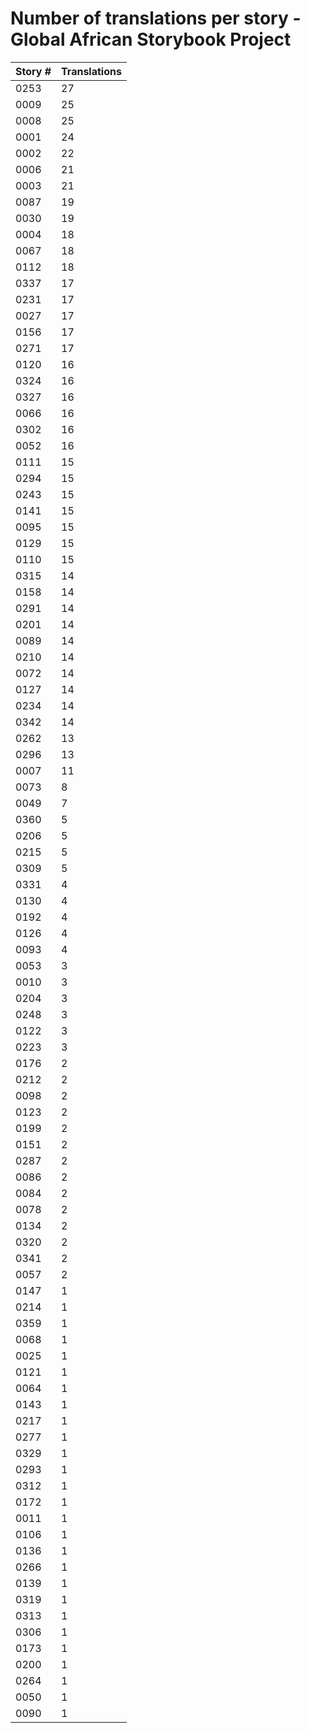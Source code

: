 # Number of translations per story - Global African Storybook Project

Story # | Translations
------- | ------------
0253 | 27
0009 | 25
0008 | 25
0001 | 24
0002 | 22
0006 | 21
0003 | 21
0087 | 19
0030 | 19
0004 | 18
0067 | 18
0112 | 18
0337 | 17
0231 | 17
0027 | 17
0156 | 17
0271 | 17
0120 | 16
0324 | 16
0327 | 16
0066 | 16
0302 | 16
0052 | 16
0111 | 15
0294 | 15
0243 | 15
0141 | 15
0095 | 15
0129 | 15
0110 | 15
0315 | 14
0158 | 14
0291 | 14
0201 | 14
0089 | 14
0210 | 14
0072 | 14
0127 | 14
0234 | 14
0342 | 14
0262 | 13
0296 | 13
0007 | 11
0073 | 8
0049 | 7
0360 | 5
0206 | 5
0215 | 5
0309 | 5
0331 | 4
0130 | 4
0192 | 4
0126 | 4
0093 | 4
0053 | 3
0010 | 3
0204 | 3
0248 | 3
0122 | 3
0223 | 3
0176 | 2
0212 | 2
0098 | 2
0123 | 2
0199 | 2
0151 | 2
0287 | 2
0086 | 2
0084 | 2
0078 | 2
0134 | 2
0320 | 2
0341 | 2
0057 | 2
0147 | 1
0214 | 1
0359 | 1
0068 | 1
0025 | 1
0121 | 1
0064 | 1
0143 | 1
0217 | 1
0277 | 1
0329 | 1
0293 | 1
0312 | 1
0172 | 1
0011 | 1
0106 | 1
0136 | 1
0266 | 1
0139 | 1
0319 | 1
0313 | 1
0306 | 1
0173 | 1
0200 | 1
0264 | 1
0050 | 1
0090 | 1
